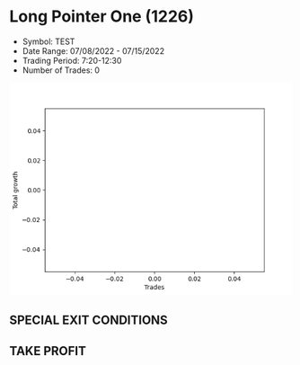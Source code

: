 # Long Pointer One (1226) 
- Symbol: TEST
- Date Range: 07/08/2022 - 07/15/2022
- Trading Period: 7:20-12:30
- Number of Trades: 0

![Plot](LongPointerOne(1226)TEST.png)
## SPECIAL EXIT CONDITIONS 


## TAKE PROFIT




